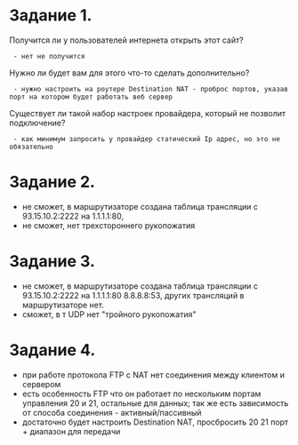 # Задание 1.

 Получится ли у пользователей интернета открыть этот сайт?
 
     - нет не получится
     
 Нужно ли будет вам для этого что-то сделать дополнительно?
 
     - нужно настроить на роутере Destination NAT - проброс портов, указав порт на котором будет работать веб сервер
     
 Существует ли такой набор настроек провайдера, который не позволит подключение?
 
     - как минимум запросить у провайдер статический Ip адрес, но это не обязательно
     
# Задание 2.

- не сможет, в маршрутизаторе создана таблица трансляции с 93.15.10.2:2222 на 1.1.1.1:80, 
- не сможет, нет трехстороннего рукопожатия

# Задание 3.

- не сможет, в маршрутизаторе создана таблица трансляции с 93.15.10.2:2222 на 1.1.1.1:80 8.8.8.8:53, других трансляций в маршрутизаторе нет.
- сможет, в т UDP нет "тройного рукопожатия" 

# Задание 4.

-  при работе протокола FTP с NAT нет соединения между клиентом и сервером
-  есть особенность FTP что он работает по нескольким портам управления 20 и 21, остальные для данных; так же есть зависимость от способа соединения - активный/пассивный
-  достаточно будет настроить Destination NAT, просбросить 20 21 порт + диапазон для передачи




